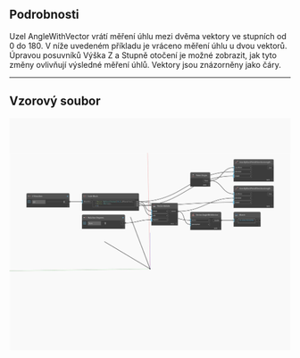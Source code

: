 ## Podrobnosti
Uzel AngleWithVector vrátí měření úhlu mezi dvěma vektory ve stupních od 0 do 180. V níže uvedeném příkladu je vráceno měření úhlu u dvou vektorů. Úpravou posuvníků Výška Z a Stupně otočení je možné zobrazit, jak tyto změny ovlivňují výsledné měření úhlů. Vektory jsou znázorněny jako čáry.
___
## Vzorový soubor

![AngleWithVector](./Autodesk.DesignScript.Geometry.Vector.AngleWithVector_img.jpg)

